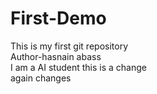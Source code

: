 # First-Demo
This is my first git repository
<br>
Author-hasnain abass
<br>
I am a AI student
this is a change
<br>
again changes
